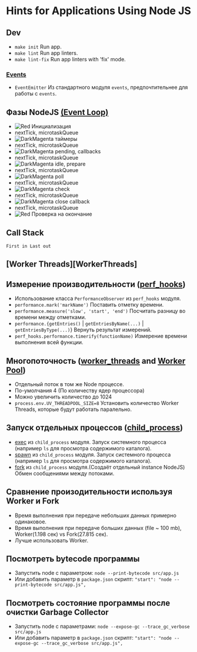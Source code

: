 # Hints for Applications Using Node JS

## Dev

* `make init` Run app.
* `make lint` Run app linters.
* `make lint-fix` Run app linters with 'fix' mode.

### [Events][Events]
* `EventEmitter` Из стандартного модуля `events`, предпочтительнее для работы с `events`.

## Фазы NodeJS [(Event Loop)][EventLoop]
* ![Red] Инициализация
* nextTick, microtaskQueue
* ![DarkMagenta]  таймеры
* nextTick, microtaskQueue
* ![DarkMagenta]  pending, callbacks
* nextTick, microtaskQueue
* ![DarkMagenta]  idle, prepare
* nextTick, microtaskQueue
* ![DarkMagenta]  poll
* nextTick, microtaskQueue
* ![DarkMagenta]  check 
* nextTick, microtaskQueue
* ![DarkMagenta] close callback
* nextTick, microtaskQueue
* ![Red] Проверка на окончание

## Call Stack
`First in Last out`

## [Worker Threads][WorkerThreads]

## Измерение производительности ([perf_hooks][perf_hooks])
* Использование класса `PerformanceObserver` из `perf_hooks` модуля.
* `performance.mark('markName')` Поставить отметку времени.
* `performance.measure('slow', 'start', 'end')` Посчитать разницу во времени между отметками.
* `performance.{getEntries()` | `getEntriesByName(...)` | `getEntriesByType(...)`} Вернуть результат измерений.
* `perf_hooks.performance.timerify(functionName)` Измерение времени выполнения всей функции.

## Многопоточность ([worker_threads][worker_threads] and [Worker Pool][WorkerPool])
* Отдельный поток в том же Node процессе.
* По-умолчания 4 (По количеству ядер процессора)
* Можно увеличить количество до 1024
* `process.env.UV_THREADPOOL_SIZE=8` Установить количество Worker Threads, которые будут работать паралельно.

## Запуск отдельных процессов ([child_process][child_process])
* [exec][child_process_exec] из `child_process` модуля. Запуск системного процесса (например `ls` для просмотра содержимого каталога).
* [spawn][child_process_spawn] из `child_process` модуля. Запуск системного процесса (например `ls` для просмотра содержимого каталога).
* [fork][child_process_fork] из `child_process` модуля.(Создаёт отдельный instance NodeJS) Обмен сообщениями между потоками.

## Сравнение произодительности используя Worker и Fork
* Время выполнения при передаче небольших данных примерно одинаковое.
* Время выполнения при передаче больших данных (file ~ 100 mb), Worker(1.198 сек) vs Fork(27.815 сек).
* Лучше использовать Worker.

## Посмотреть bytecode программы
* Запустить node с параметром: `node --print-bytecode src/app.js`
* Или добавить параметр в `package.json` скрипт: `"start": "node --print-bytecode src/app.js",`

## Посмотреть состояние программы после очистки Garbage Collector
* Запустить node с параметрами: `node --expose-gc --trace_gc_verbose src/app.js`
* Или добавить параметр в `package.json` скрипт: `"start": "node --expose-gc --trace_gc_verbose src/app.js",`

[Red]: https://via.placeholder.com/10/f03c15/000000?text=+
[Green]: https://via.placeholder.com/10/adff2f/000000?text=+
[DarkMagenta]: https://via.placeholder.com/10/8B008B/000000?text=+

[Events]: https://nodejs.org/api/events.html
[EventLoop]: https://nodejs.org/en/docs/guides/event-loop-timers-and-nexttick/
[WorkerPool]: https://nodejs.org/en/docs/guides/dont-block-the-event-loop/
[perf_hooks]: https://nodejs.org/api/perf_hooks.html
[worker_threads]: https://nodejs.org/api/worker_threads.html#workerworkerdata
[child_process]: https://nodejs.org/api/child_process.html
[child_process_exec]: https://nodejs.org/api/child_process.html#child_processexeccommand-options-callback
[child_process_spawn]: https://nodejs.org/api/child_process.html#spawning-bat-and-cmd-files-on-windows
[child_process_fork]: https://nodejs.org/api/child_process.html#child_processforkmodulepath-args-options
